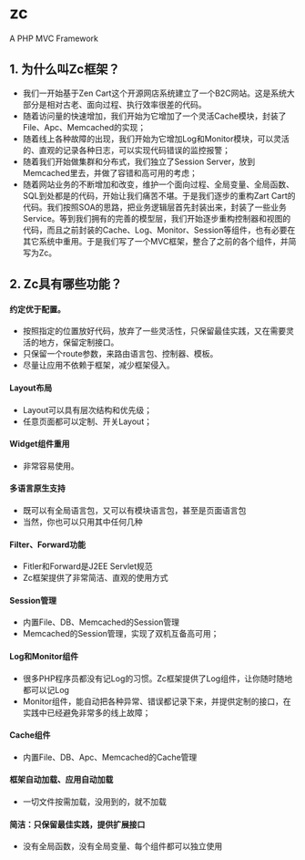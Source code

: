 zc
==

A PHP MVC Framework

## 1. 为什么叫Zc框架？
* 我们一开始基于Zen Cart这个开源网店系统建立了一个B2C网站。这是系统大部分是相对古老、面向过程、执行效率很差的代码。
* 随着访问量的快速增加，我们开始为它增加了一个灵活Cache模块，封装了File、Apc、Memcached的实现；
* 随着线上各种故障的出现，我们开始为它增加Log和Monitor模块，可以灵活的、直观的记录各种日志，可以实现代码错误的监控报警；
* 随着我们开始做集群和分布式，我们独立了Session Server，放到Memcached里去，并做了容错和高可用的考虑；
* 随着网站业务的不断增加和改变，维护一个面向过程、全局变量、全局函数、SQL到处都是的代码，开始让我们痛苦不堪。于是我们逐步的重构Zart Cart的代码。我们按照SOA的思路，把业务逻辑层首先封装出来，封装了一些业务Service。等到我们拥有的完善的模型层，我们开始逐步重构控制器和视图的代码，而且之前封装的Cache、Log、Monitor、Session等组件，也有必要在其它系统中重用。于是我们写了一个MVC框架，整合了之前的各个组件，并简写为Zc。

## 2. Zc具有哪些功能？
#### 约定优于配置。 
* 按照指定的位置放好代码，放弃了一些灵活性，只保留最佳实践，又在需要灵活的地方，保留定制接口。
* 只保留一个route参数，来路由语言包、控制器、模板。
* 尽量让应用不依赖于框架，减少框架侵入。

#### Layout布局
* Layout可以具有层次结构和优先级；
* 任意页面都可以定制、开关Layout；

#### Widget组件重用
* 非常容易使用。

#### 多语言原生支持
* 既可以有全局语言包，又可以有模块语言包，甚至是页面语言包
* 当然，你也可以只用其中任何几种

#### Filter、Forward功能
* Fitler和Forward是J2EE Servlet规范
* Zc框架提供了非常简洁、直观的使用方式

#### Session管理
* 内置File、DB、Memcached的Session管理
* Memcached的Session管理，实现了双机互备高可用；

#### Log和Monitor组件
* 很多PHP程序员都没有记Log的习惯。Zc框架提供了Log组件，让你随时随地都可以记Log
* Monitor组件，能自动把各种异常、错误都记录下来，并提供定制的接口，在实践中已经避免非常多的线上故障；

#### Cache组件
* 内置File、DB、Apc、Memcached的Cache管理

#### 框架自动加载、应用自动加载
* 一切文件按需加载，没用到的，就不加载

#### 简洁：只保留最佳实践，提供扩展接口
* 没有全局函数，没有全局变量、每个组件都可以独立使用
